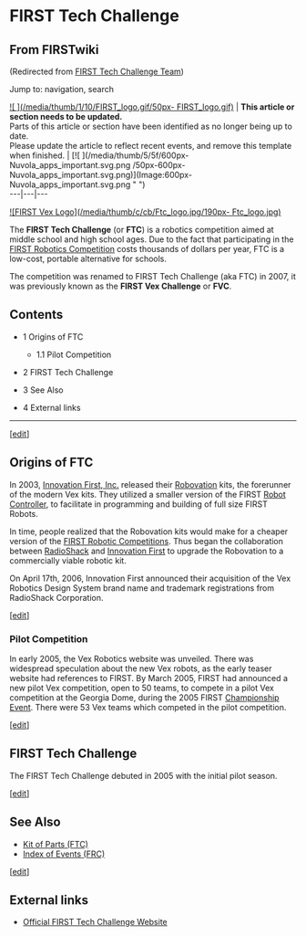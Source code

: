 # FIRST Tech Challenge

## From FIRSTwiki

(Redirected from [FIRST Tech Challenge Team](/index.php?title=FIRST_Tech_Challenge_Team&redirect=no "FIRST Tech
Challenge Team"))

Jump to: navigation, search

[![ ](/media/thumb/1/10/FIRST_logo.gif/50px-
FIRST_logo.gif)](Image:FIRST_logo.gif " ") | **This article or section needs to be updated.**<br>
Parts of this article or section have been identified as no longer being up to date.<br>
Please update the article to reflect recent events, and remove this template when finished. | [![ ](/media/thumb/5/5f/600px-Nuvola_apps_important.svg.png
/50px-600px-Nuvola_apps_important.svg.png)](Image:600px-
Nuvola_apps_important.svg.png " ")<br>
---|---|---

[![FIRST Vex Logo](/media/thumb/c/cb/Ftc_logo.jpg/190px-
Ftc_logo.jpg)](Image:Ftc_logo.jpg "FIRST Vex Logo")

The **FIRST Tech Challenge** (or **FTC**) is a robotics competition aimed at middle school and high school ages. Due to the fact that participating in the [FIRST Robotics Competition](first) costs thousands of dollars per year, FTC is a low-cost, portable alternative for schools.

The competition was renamed to FIRST Tech Challenge (aka FTC) in 2007, it was previously known as the **FIRST Vex Challenge** or **FVC**.

## Contents

- 1 Origins of FTC

  - 1.1 Pilot Competition

- 2 FIRST Tech Challenge
- 3 See Also
- 4 External links

--------------------------------------------------------------------------------

[[edit](/index.php?title=FIRST_Tech_Challenge&action=edit&section=1 "Edit
section: Origins of FTC")]

## Origins of FTC

In 2003, [Innovation First, Inc.](Innovation_First%2C_Inc. "Innovation First, Inc.") released their [Robovation](Robovation "Robovation") kits, the forerunner of the modern Vex kits. They utilized a smaller version of the FIRST [Robot Controller](Robot_Controller "Robot Controller"), to facilitate in programming and building of full size FIRST Robots.

In time, people realized that the Robovation kits would make for a cheaper version of the [FIRST Robotic Competitions](Regional "Regional"). Thus began the collaboration between [RadioShack](http://www.wikipedia.org/wiki/RadioShack "wikipedia:RadioShack") and [Innovation First](Innovation_First%2C_Inc. "Innovation First,
Inc.") to upgrade the Robovation to a commercially viable robotic kit.

On April 17th, 2006, Innovation First announced their acquisition of the Vex Robotics Design System brand name and trademark registrations from RadioShack Corporation.

[[edit](/index.php?title=FIRST_Tech_Challenge&action=edit&section=2 "Edit
section: Pilot Competition")]

### Pilot Competition

In early 2005, the Vex Robotics website was unveiled. There was widespread speculation about the new Vex robots, as the early teaser website had references to FIRST. By March 2005, FIRST had announced a new pilot Vex competition, open to 50 teams, to compete in a pilot Vex competition at the Georgia Dome, during the 2005 FIRST [Championship Event](Championship_Event "Championship Event"). There were 53 Vex teams which competed in the pilot competition.

[[edit](/index.php?title=FIRST_Tech_Challenge&action=edit&section=3 "Edit
section: FIRST Tech Challenge")]

## FIRST Tech Challenge

The FIRST Tech Challenge debuted in 2005 with the initial pilot season.

[[edit](/index.php?title=FIRST_Tech_Challenge&action=edit&section=4 "Edit
section: See Also")]

## See Also

- [Kit of Parts (FTC)](Kit_of_parts_%28FTC%29 "Kit of parts \(FTC\)")
- [Index of Events (FRC)](Index_of_events_%28FTC%29 "Index of events \(FTC\)")

[[edit](/index.php?title=FIRST_Tech_Challenge&action=edit&section=5 "Edit
section: External links")]

## External links

- [Official FIRST Tech Challenge Website](http://www.usfirst.org/roboticsprograms/ftc/default.aspx?id=968 "http://www.usfirst.org/roboticsprograms/ftc/default.aspx?id=968")
